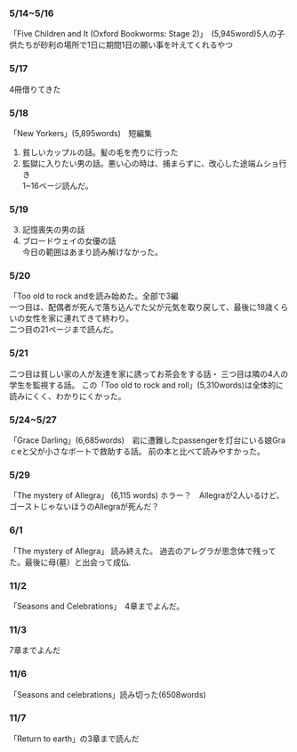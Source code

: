 ### 5/14~5/16 ###   
「Five Children and It (Oxford Bookworms: Stage 2)」　(5,945word)5人の子供たちが砂利の場所で1日に期間1日の願い事を叶えてくれるやつ  
### 5/17 ###
4冊借りてきた  
### 5/18 ###
「New Yorkers」(5,895words)　短編集  
1. 貧しいカップルの話。髪の毛を売りに行った  
2. 監獄に入りたい男の話。悪い心の時は、捕まらずに、改心した途端ムショ行き  
1~16ページ読んだ。  
### 5/19 ###  
3. 記憶喪失の男の話  
4. ブロードウェイの女優の話  
今日の範囲はあまり読み解けなかった。  
### 5/20 ###  
「Too old to rock andを読み始めた。全部で3編  
一つ目は、配偶者が死んで落ち込んでた父が元気を取り戻して、最後に18歳くらいの女性を家に連れてきて終わり。  
二つ目の21ページまで読んだ。
### 5/21 ###  
二つ目は貧しい家の人が友達を家に誘ってお茶会をする話・
三つ目は隣の4人の学生を監視する話。
この「Too old to rock and roll」(5,310words)は全体的に読みにくく、わかりにくかった。
### 5/24~5/27 ###  
「Grace Darling」(6,685words)　岩に遭難したpassengerを灯台にいる娘Graｃeと父が小さなボートで救助する話。
前の本と比べて読みやすかった。
### 5/29 ###  
「The mystery of Allegra」 (6,115 words) 
ホラー？　Allegraが2人いるけど、ゴーストじゃないほうのAllegraが死んだ？  
### 6/1 ###  
「The mystery of Allegra」  読み終えた。
過去のアレグラが思念体で残ってた。最後に母(墓）と出会って成仏.  
### 11/2 ###
「Seasons and Celebrations」　4章までよんだ。
### 11/3 ###
7章までよんだ
### 11/6 ###
「Seasons and celebrations」読み切った(6508words)
### 11/7 ###
「Return to earth」の3章まで読んだ
